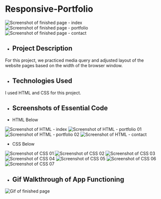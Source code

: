 # Responsive-Portfolio

![Screenshot of finished page - index](/assets/images/responsive-finished-index.png "Screenshot of finished index page")
![Screenshot of finished page - portfolio](/assets/images/responsive-finished-portfolio.png "Screenshot of finished portfolio page")
![Screenshot of finished page - contact](/assets/images/responsive-finished-contact.png "Screenshot of finished contact page")

* ## Project Description

For this project, we practiced media query and adjusted layout of the website pages based on the width of the browser window. 

* ## Technologies Used

I used HTML and CSS for this project.

* ## Screenshots of Essential Code
* HTML Below

![Screenshot of HTML - index](/assets/images/responsive-html-index.png "Screenshot of index.html HTML")
![Screenshot of HTML - portfolio 01](/assets/images/responsive-html-portfolio01.png "Screenshot of portfolio.html HTML")
![Screenshot of HTML - portfolio 02](/assets/images/responsive-html-portfolio02.png "Screenshot of portfolio.html HTML")
![Screenshot of HTML - contact](/assets/images/responsive-html-contact.png "Screenshot of contact.html HTML")

* CSS Below

![Screenshot of CSS 01](/assets/images/responsive-css01.png "Screenshot of CSS")
![Screenshot of CSS 02](/assets/images/responsive-css02.png "Screenshot of CSS")
![Screenshot of CSS 03](/assets/images/responsive-css03.png "Screenshot of CSS")
![Screenshot of CSS 04](/assets/images/responsive-css04.png "Screenshot of CSS")
![Screenshot of CSS 05](/assets/images/responsive-css05.png "Screenshot of CSS")
![Screenshot of CSS 06](/assets/images/responsive-css06.png "Screenshot of CSS")
![Screenshot of CSS 07](/assets/images/responsive-css07.png "Screenshot of CSS")

* ## Gif Walkthrough of App Functioning 
![Gif of finished page](/assets/images/responsive-walkthru.gif "Gif of finished page")